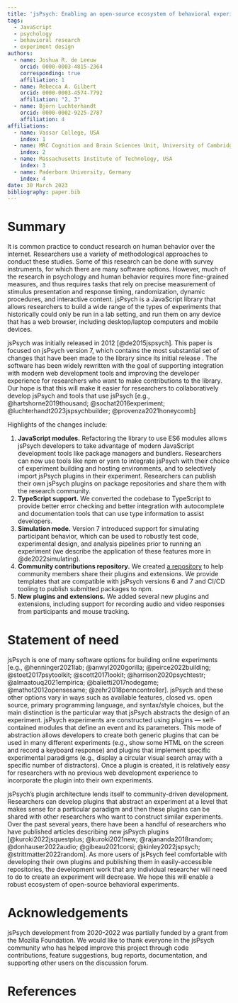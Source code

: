 ```yaml
---
title: 'jsPsych: Enabling an open-source ecosystem of behavioral experiments'
tags:
  - JavaScript
  - psychology
  - behavioral research
  - experiment design
authors:
  - name: Joshua R. de Leeuw
    orcid: 0000-0003-4815-2364
    corresponding: true
    affiliation: 1
  - name: Rebecca A. Gilbert
    orcid: 0000-0003-4574-7792
    affiliation: "2, 3"
  - name: Björn Luchterhandt
    orcid: 0000-0002-9225-2787
    affiliation: 4
affiliations:
  - name: Vassar College, USA
    index: 1
  - name: MRC Cognition and Brain Sciences Unit, University of Cambridge, UK
    index: 2
  - name: Massachusetts Institute of Technology, USA
    index: 3
  - name: Paderborn University, Germany
    index: 4
date: 30 March 2023
bibliography: paper.bib
---
```


# Summary

It is common practice to conduct research on human behavior over the internet. Researchers use a variety of methodological approaches to conduct these studies. Some of this research can be done with survey instruments, for which there are many software options. However, much of the research in psychology and human behavior requires more fine-grained measures, and thus requires tasks that rely on precise measurement of stimulus presentation and response timing, randomization, dynamic procedures, and interactive content. jsPsych is a JavaScript library that allows researchers to build a wide range of the types of experiments that historically could only be run in a lab setting, and run them on any device that has a web browser, including desktop/laptop computers and mobile devices. 

jsPsych was initially released in 2012 [@de2015jspsych]. This paper is focused on jsPsych version 7, which contains the most substantial set of changes that have been made to the library since its initial release . The software has been widely rewritten with the goal of supporting integration with modern web development tools and improving the developer experience for researchers who want to make contributions to the library. Our hope is that this will make it easier for researchers to collaboratively develop jsPsych and tools that use jsPsych [e.g., @hartshorne2019thousand; @sochat2016experiment; @luchterhandt2023jspsychbuilder; @provenza2021honeycomb]

Highlights of the changes include:

1. **JavaScript modules.** Refactoring the library to use ES6 modules allows jsPsych developers to take advantage of modern JavaScript development tools like package managers and bundlers. Researchers can now use tools like npm or yarn to integrate jsPsych with their choice of experiment building and hosting environments, and to selectively import jsPsych plugins in their experiment. Researchers can publish their own jsPsych plugins on package repositories and share them with the research community.
2. **TypeScript support.** We converted the codebase to TypeScript to provide better error checking and better integration with autocomplete and documentation tools that can use type information to assist developers.
3. **Simulation mode.** Version 7 introduced support for simulating participant behavior, which can be used to robustly test code, experimental design, and analysis pipelines prior to running an experiment (we describe the application of these features more in @de2022simulating).
4. **Community contributions repository.** We created [a repository](https://github.com/jspsych/jspsych-contrib) to help community members share their plugins and extensions. We provide templates that are compatible with jsPsych versions 6 and 7 and CI/CD tooling to publish submitted packages to npm. 
5. **New plugins and extensions.** We added several new plugins and extensions, including support for recording audio and video responses from participants and mouse tracking.

# Statement of need

jsPsych is one of many software options for building online experiments [e.g., @henninger2021lab; @anwyl2020gorilla; @peirce2022building; @stoet2017psytoolkit; @scott2017lookit; @harrison2020psychtestr; @almaatouq2021empirica; @balietti2017nodegame; @mathot2012opensesame; @zehr2018penncontroller]. jsPsych and these other options vary in ways such as available features, closed vs. open source, primary programming language, and syntax/style choices, but the main distinction is the particular way that jsPsych abstracts the design of an experiment. jsPsych experiments are constructed using plugins — self-contained modules that define an event and its parameters. This mode of abstraction allows developers to create both generic plugins that can be used in many different experiments (e.g., show some HTML on the screen and record a keyboard response) and plugins that implement specific experimental paradigms  (e.g., display a circular visual search array with a specific number of distractors). Once a plugin is created, it is relatively easy for researchers with no previous web development experience to incorporate the plugin into their own experiments.

jsPsych’s plugin architecture lends itself to community-driven development. Researchers can develop plugins that abstract an experiment at a level that makes sense for a particular paradigm and then these plugins can be shared with other researchers who want to construct similar experiments. Over the past several years, there have been a handful of researchers who have published articles describing new jsPsych plugins [@kuroki2022jsquestplus; @kuroki2021new; @rajananda2018random; @donhauser2022audio; @gibeau2021corsi; @kinley2022jspsych; @strittmatter2022random]. As more users of jsPsych feel comfortable with developing their own plugins and publishing them in easily-accessible repositories, the development work that any individual researcher will need to do to create an experiment will decrease. We hope this will enable a robust ecosystem of open-source behavioral experiments.

# Acknowledgements

jsPsych development from 2020-2022 was partially funded by a grant from the Mozilla Foundation. We would like to thank everyone in the jsPsych community who has helped improve this project through code contributions, feature suggestions, bug reports, documentation, and supporting other users on the discussion forum.

# References